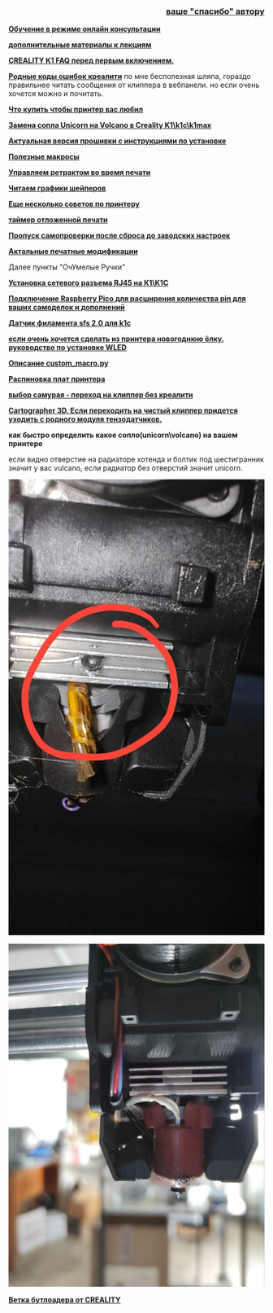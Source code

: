 <h3 align="right"><a href="https://www.tinkoff.ru/rm/yakovleva.irina203/51ZSr71845" target="_blank">ваше "спасибо" автору</a></h3>

[**Обучение в режиме онлайн консультации**](kurs.md)

[**дополнительные материалы к лекциям**](/extras/readme.md)

[**CREALITY K1 FAQ перед первым включением.**](/random/before_use.md)

[**Родные коды ошибок креалити**](https://store.creality.com/blog/creality-k1-fault-codes-list) по мне бесполезная шляпа, гораздо правильнее читать сообщения от клиппера в вебпанели. но если очень хочется можно и почитать. 

[**Что купить чтобы принтер вас любил**](/what_2_buy/readme.md)

[**Замена сопла Unicorn на Volcano в Creality K1\k1c\k1max**](https://3dtoday.ru/blogs/dimix200612/zamena-sopla-unicorn-na-volcano-v-creality-k1)

[**Актуальная версия прошивки с инструкциями по установке**](/version_config/readme.md)

[**Полезные макросы**](/macros_helpfull/readme.md)

[**Управляем ретрактом во время печати**](/retract/readme.md)

[**Читаем графики шейперов**](/shaper/readme.md)

[**Еще несколько советов по принтеру**](/ferma/readme.md)

[**таймер отложенной печати**](/random/timer.md)

[**Пропуск самопроверки после сброса до заводских настроек**](/random/reset.md)

[**Актальные печатные модификации**](https://t.me/crealityK1rus/16778)

Далее  пункты "ОчУмелые Ручки"

[**Установка сетевого разъема RJ45 на К1\K1C**](/random/ethernet.md)

[**Подключение Raspberry Pico для расширения количества pin для ваших самоделок и дополнений**](/usb/readme.md)

[**Датчик филамента sfs 2.0 для k1c**](/sfs/readme.md)

[**если очень хочется сделать из принтера новогоднюю ёлку. руководство по установке WLED**](https://github.com/Gliptopolis/WLED_Klipper)

[**Описание custom_macro.py**](/random/custom_macro.md)

[**Распиновка плат принтера**](https://docs.google.com/presentation/d/1f6kJbMq7uSggC33zmIfcTPdG6r50PbbDut14u9vAcZA/edit#slide=id.g2c17ef9f2a4_0_0)

[**выбор самурая - переход на клиппер без креалити**](https://github.com/pellcorp/creality/wiki/K1-Stock-Mainboard-Less-Creality)

[**Cartographer 3D. Если переходить на чистый клиппер придется уходить с родного модуля тензодатчиков.**](https://docs.cartographer3d.com/cartographer-probe/installation-and-setup/creality-k1-and-k1-max-specific)



**как быстро определить какое сопло(unicorn\volcano) на вашем принтере**

если видно отверстие на радиаторе хотенда и болтик под шестигранник значит у вас vulcano, если радиатор без отверстий значит unicorn.

![](/random/vulcano.jpg)

![](/random/unicorn.jpg)


[**Ветка бутлоадера от CREALITY**](https://github.com/CrealityOfficial/K1_Series_Annex/releases/tag/V1.0.0)


